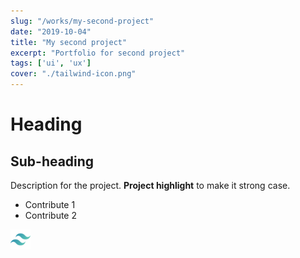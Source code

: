 ```yaml
---
slug: "/works/my-second-project"
date: "2019-10-04"
title: "My second project"
excerpt: "Portfolio for second project"
tags: ['ui', 'ux']
cover: "./tailwind-icon.png"
---
```


# Heading

## Sub-heading

Description for the project.
**Project highlight** to make it strong case.

* Contribute 1
* Contribute 2

![Image test](./tailwind-icon.png)
